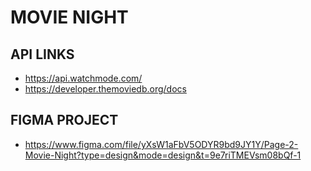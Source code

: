 # MOVIE NIGHT

## API LINKS
* https://api.watchmode.com/
* https://developer.themoviedb.org/docs

## FIGMA PROJECT
* https://www.figma.com/file/yXsW1aFbV5ODYR9bd9JY1Y/Page-2-Movie-Night?type=design&mode=design&t=9e7riTMEVsm08bQf-1